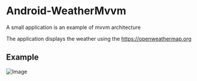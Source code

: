 # Android-WeatherMvvm
A small application is an example of mvvm architecture

The application displays the weather using the https://openweathermap.org

Example
-----------

![Image](../master/screens/screen.gif?raw=true)
